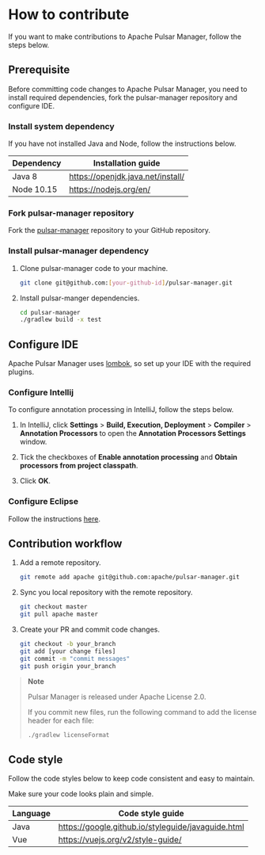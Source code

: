 # How to contribute

If you want to make contributions to Apache Pulsar Manager, follow the steps below.

## Prerequisite

Before committing code changes to Apache Pulsar Manager, you need to install required dependencies, fork the pulsar-manager repository and configure IDE.

### Install system dependency

If you have not installed Java and Node, follow the instructions below.

| Dependency | Installation guide                |
| ---------- | --------------------------------- |
| Java 8     | https://openjdk.java.net/install/ |
| Node 10.15 | https://nodejs.org/en/            |

### Fork pulsar-manager repository

Fork the [pulsar-manager](https://github.com/apache/pulsar-manager) repository to your GitHub repository.

### Install pulsar-manager dependency

1. Clone pulsar-manager code to your machine.

    ```bash
    git clone git@github.com:[your-github-id]/pulsar-manager.git
    ```

2. Install pulsar-manger dependencies.

    ```bash
    cd pulsar-manager
    ./gradlew build -x test
    ```

## Configure IDE

Apache Pulsar Manager uses [lombok](https://projectlombok.org/), so set up your IDE with the required plugins.

### Configure Intellij

To configure annotation processing in IntelliJ, follow the steps below.

1. In IntelliJ, click **Settings** > **Build, Execution, Deployment** > **Compiler** > **Annotation Processors** to open the **Annotation Processors Settings** window.

2. Tick the checkboxes of **Enable annotation processing** and **Obtain processors from project classpath**.

3. Click **OK**.

### Configure Eclipse

Follow the instructions [here](https://howtodoinjava.com/automation/lombok-eclipse-installation-examples/).

## Contribution workflow

1. Add a remote repository.

    ```bash
    git remote add apache git@github.com:apache/pulsar-manager.git
    ```

2. Sync you local repository with the remote repository.

    ```bash
    git checkout master
    git pull apache master
    ```

3. Create your PR and commit code changes.

    ```bash
    git checkout -b your_branch
    git add [your change files]
    git commit -m "commit messages"
    git push origin your_branch
    ```

> **Note**
>
> Pulsar Manager is released under Apache License 2.0.
>
> If you commit new files, run the following command to add the license header for each file:
>
> ```bash
> ./gradlew licenseFormat
> ```

## Code style

Follow the code styles below to keep code consistent and easy to maintain.

Make sure your code looks plain and simple.

| Language | Code style guide                                   |
| -------- | -------------------------------------------------- |
| Java     | https://google.github.io/styleguide/javaguide.html |
| Vue      | https://vuejs.org/v2/style-guide/                  |

